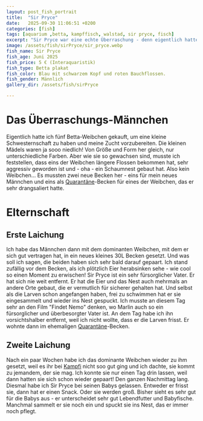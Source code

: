 ```yaml
---
layout: post_fish_portrait
title:  "Sir Pryce"
date:   2025-09-30 11:06:51 +0200
categories: [fish]
tags: [aquarium ,betta, kampffisch, walstad, sir pryce, fisch]
excerpt: "Sir Pryce war eine echte Überraschung - denn eigentlich hatte ich ein Weibchen gekauft"
image: /assets/fish/sirPryce/sir_pryce.webp
fish_name: Sir Pryce
fish_age: Juni 2025
fish_price: 5 € (Interaquaristik)
fish_type: Betta plakat
fish_color: Blau mit schwarzem Kopf und roten Bauchflossen.
fish_gender: Männlich
gallery_dir: /assets/fish/sirPryce

---
```



# Das Überraschungs-Männchen
Eigentlich hatte ich fünf Betta-Weibchen gekauft, um eine kleine Schwesternschaft zu haben und meine Zucht vorzubereiten.
Die kleinen Mädels waren ja sooo niedlich! Von Größe und Form her gleich, nur unterschiedliche Farben. 
Aber wie sie so gewachsen sind, musste ich feststellen, dass eins der Weibchen längere Flossen bekommen hat, sehr aggressiv geworden ist und - oha - ein Schaumnest gebaut hat. Also kein Weibchen...
Es mussten zwei neue Becken her - eins für mein neues Männchen und eins als [Quarantäne](/tank/2025/09/30/tank_quarantaene.html)-Becken für eines der Weibchen, das er sehr drangsaliert hatte.
# Elternschaft

## Erste Laichung
Ich habe das Männchen dann mit dem dominanten Weibchen, mit dem er sich gut vertragen hat, in ein neues kleines 30L Becken gesetzt.
Und was soll ich sagen, die beiden haben sich sehr bald darauf gepaart. Ich stand zufällig vor dem Becken, als ich plötzlich Eier herabsinken sehe -  wie cool so einen Moment zu erwischen!
Sir Pryce ist ein sehr fürsorglicher Vater. Er hat sich nie weit entfernt. Er hat die Eier und das Nest auch mehrmals an andere Orte gebaut, die er vermutlich für sicherer gehalten hat. Und selbst als die Larven schon angefangen haben, frei zu schwimmen hat er sie eingesammelt und wieder ins Nest gespuckt.
Ich musste an diesem Tag sehr an den Film "Findet Nemo" denken, wo Marlin auch so ein fürsorglicher und überbesorgter Vater ist.
An dem Tag habe ich ihn vorsichtshalber entfernt, weil ich nicht wollte, dass er die Larven frisst. 
Er wohnte dann im ehemaligen [Quarantäne](/tank/2025/09/30/tank_quarantaene.html)-Becken.
## Zweite Laichung
Nach ein paar Wochen habe ich das dominante Weibchen wieder zu ihm gesetzt, weil es ihr bei [Kampfi](/fish/2025/09/30/fish_kampfi.html) nicht soo gut ging und ich dachte, sie kommt zu jemandem, der sie mag.
Ich konnte sie nur einen Tag drin lassen, weil dann hatten sie sich schon wieder gepaart! Den ganzen Nachmittag lang.
Diesmal habe ich Sir Pryce bei seinen Babys gelassen. Entweder er frisst sie, dann hat er einen Snack. Oder sie werden groß. Bisher sieht es sehr gut für die Babys aus - er unterscheidet sehr gut Lebendfutter und Babyfische. Manchmal sammelt er sie noch ein und spuckt sie ins Nest, das er immer noch pflegt.
